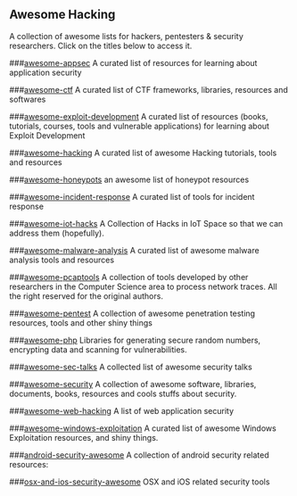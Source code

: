 ## Awesome Hacking
A collection of awesome lists for hackers, pentesters & security researchers. Click on the titles below to access it.

###[awesome-appsec](https://github.com/paragonie/awesome-appsec)
A curated list of resources for learning about application security

###[awesome-ctf](https://github.com/apsdehal/awesome-ctf)
A curated list of CTF frameworks, libraries, resources and softwares

###[awesome-exploit-development](https://github.com/FabioBaroni/awesome-exploit-development)
A curated list of resources (books, tutorials, courses, tools and vulnerable applications) for learning about Exploit Development

###[awesome-hacking](https://github.com/carpedm20/awesome-hacking)
A curated list of awesome Hacking tutorials, tools and resources

###[awesome-honeypots](https://github.com/paralax/awesome-honeypots)
an awesome list of honeypot resources

###[awesome-incident-response](https://github.com/meirwah/awesome-incident-response)
A curated list of tools for incident response

###[awesome-iot-hacks](https://github.com/nebgnahz/awesome-iot-hacks)
A Collection of Hacks in IoT Space so that we can address them (hopefully).

###[awesome-malware-analysis](https://github.com/rshipp/awesome-malware-analysis)
A curated list of awesome malware analysis tools and resources

###[awesome-pcaptools](https://github.com/caesar0301/awesome-pcaptools)
A collection of tools developed by other researchers in the Computer Science area to process network traces. All the right reserved for the original authors.

###[awesome-pentest](https://github.com/enaqx/awesome-pentest)
A collection of awesome penetration testing resources, tools and other shiny things

###[awesome-php](https://github.com/ziadoz/awesome-php#security)
Libraries for generating secure random numbers, encrypting data and scanning for vulnerabilities.

###[awesome-sec-talks](https://github.com/PaulSec/awesome-sec-talks)
A collected list of awesome security talks

###[awesome-security](https://github.com/sbilly/awesome-security)
A collection of awesome software, libraries, documents, books, resources and cools stuffs about security.

###[awesome-web-hacking](https://github.com/infoslack/awesome-web-hacking)
A list of web application security

###[awesome-windows-exploitation](https://github.com/gavz/awesome-windows-exploitation)
A curated list of awesome Windows Exploitation resources, and shiny things.

###[android-security-awesome](https://github.com/ashishb/android-security-awesome)
A collection of android security related resources:

###[osx-and-ios-security-awesome](https://github.com/ashishb/osx-and-ios-security-awesome)
OSX and iOS related security tools